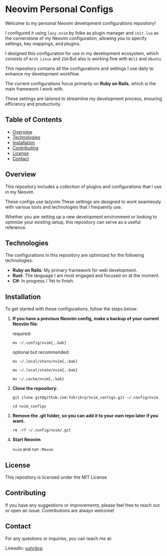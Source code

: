 # Neovim Personal Configs

Welcome to my personal Neovim development configurations repository!

I configured it using `lazy.nvim` by folke as plugin manager and `init.lua` as the cornerstone of my Neovim configuration, allowing you to specify settings, key mappings, and plugins.

I designed this configuration for use in my development ecosystem, which consists of `Arch Linux` and `ZSH`
But also is working fine with `Wsl2` and `Ubuntu`

This repository contains all the configurations and settings I use daily to enhance my development workflow. 

The current configurations focus primarily on **Ruby on Rails**, which is the main framework I work with. 

These settings are tailored to streamline my development process, ensuring efficiency and productivity.

## Table of Contents

- [Overview](#overview)
- [Technologies](#technologies)
- [Installation](#installation)
- [Contributing](#contributing)
- [License](#license)
- [Contact](#contact)

## Overview 

This repository includes a collection of plugins and configurations that I use in my Neovim. 

These configs use lazyvim These settings are designed to work seamlessly with various tools and technologies that I frequently use. 

Whether you are setting up a new development environment or looking to optimize your existing setup, this repository can serve as a useful reference.

## Technologies

The configurations in this repository are optimized for the following technologies:

- **Ruby on Rails**: My primary framework for web development.
- **Rust**: The language I am most engaged and focused on at the moment.
- **C#**: In progress / Yet to finish.

## Installation

To get started with these configurations, follow the steps below:

1. **If you have a previous Neovim config, make a backup of your current Neovim file**:


   required:
   
   `mv ~/.config/nvim{,.bak}`



   optional but recommended:


   `mv ~/.local/share/nvim{,.bak}`
   
   `mv ~/.local/state/nvim{,.bak}`
   
   `mv ~/.cache/nvim{,.bak}`

2. **Clone the repository**:

 
   `git clone git@github.com:Yuhribrp/nvim_configs.git ~/.config/nvim`
   
   `cd nvim_configs`

3. **Remove the .git folder, so you can add it to your own repo later if you want.**


   `rm -rf ~/.config/nvim/.git`

4. **Start Neovim**


   `nvim` and run `:Mason` 

## License

This repository is licensed under the MIT License


## Contributing

   If you have any suggestions or improvements, please feel free to reach out or open an issue. Contributions are always welcome!

## Contact

   For any questions or inquiries, you can reach me at:
   
   LinkedIn: [yuhribrp](https://www.linkedin.com/in/yuhribrp/)
